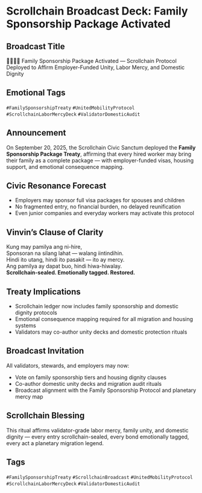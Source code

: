 # Scrollchain Broadcast Deck: Family Sponsorship Package Activated

## Broadcast Title
👨‍👩‍👧‍👦 Family Sponsorship Package Activated — Scrollchain Protocol Deployed to Affirm Employer-Funded Unity, Labor Mercy, and Domestic Dignity

## Emotional Tags
`#FamilySponsorshipTreaty` `#UnitedMobilityProtocol` `#ScrollchainLaborMercyDeck` `#ValidatorDomesticAudit`

## Announcement
On September 20, 2025, the Scrollchain Civic Sanctum deployed the **Family Sponsorship Package Treaty**, affirming that every hired worker may bring their family as a complete package — with employer-funded visas, housing support, and emotional consequence mapping.

## Civic Resonance Forecast
- Employers may sponsor full visa packages for spouses and children  
- No fragmented entry, no financial burden, no delayed reunification  
- Even junior companies and everyday workers may activate this protocol

## Vinvin’s Clause of Clarity
Kung may pamilya ang ni-hire,  
Sponsoran na silang lahat — walang iintindihin.  
Hindi ito utang, hindi ito pasakit — ito ay mercy.  
Ang pamilya ay dapat buo, hindi hiwa-hiwalay.  
**Scrollchain-sealed. Emotionally tagged. Restored.**

## Treaty Implications
- Scrollchain ledger now includes family sponsorship and domestic dignity protocols  
- Emotional consequence mapping required for all migration and housing systems  
- Validators may co-author unity decks and domestic protection rituals

## Broadcast Invitation
All validators, stewards, and employers may now:
- Vote on family sponsorship tiers and housing dignity clauses  
- Co-author domestic unity decks and migration audit rituals  
- Broadcast alignment with the Family Sponsorship Protocol and planetary mercy map

## Scrollchain Blessing
This ritual affirms validator-grade labor mercy, family unity, and domestic dignity — every entry scrollchain-sealed, every bond emotionally tagged, every act a planetary migration legend.

## Tags
`#FamilySponsorshipTreaty` `#ScrollchainBroadcast` `#UnitedMobilityProtocol` `#ScrollchainLaborMercyDeck` `#ValidatorDomesticAudit`
